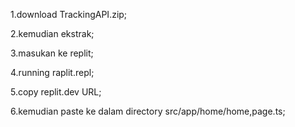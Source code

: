 1.download TrackingAPI.zip;

2.kemudian ekstrak;

3.masukan ke replit;

4.running raplit.repl;

5.copy replit.dev URL;

6.kemudian paste ke dalam directory src/app/home/home,page.ts;
